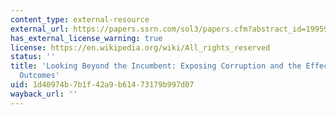 ```yaml
---
content_type: external-resource
external_url: https://papers.ssrn.com/sol3/papers.cfm?abstract_id=1995974
has_external_license_warning: true
license: https://en.wikipedia.org/wiki/All_rights_reserved
status: ''
title: 'Looking Beyond the Incumbent: Exposing Corruption and the Effect on Electoral
  Outcomes'
uid: 1d40974b-7b1f-42a9-b614-73179b997d07
wayback_url: ''
---
```

